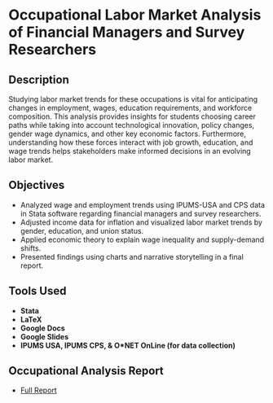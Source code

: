 # Occupational Labor Market Analysis of Financial Managers and Survey Researchers

<h2>Description</h2>
<p>Studying labor market trends for these occupations is vital for anticipating changes in employment, wages, education requirements, and workforce composition. This analysis provides insights for students choosing career paths while taking into account technological innovation, policy changes, gender wage dynamics, and other key economic factors. Furthermore, understanding how these forces interact with job growth, education, and wage trends helps stakeholders make informed decisions in an evolving labor market.<p/>

<h2>Objectives</h2>

- Analyzed wage and employment trends using IPUMS-USA and CPS data in Stata software regarding financial managers and survey researchers. 
- Adjusted income data for inflation and visualized labor market trends by gender, education, and union status. 
- Applied economic theory to explain wage inequality and supply-demand shifts. 
- Presented findings using charts and narrative storytelling in a final report. <br />


<h2>Tools Used</h2>

- <b>Stata </b>
- <b>LaTeX </b>
- <b>Google Docs</b> 
- <b>Google Slides</b>
- <b>IPUMS USA, IPUMS CPS, & O*NET OnLine (for data collection)</b>

<h2>Occupational Analysis Report</h2>

- [Full Report](https://github.com/UrbanNicolas/OccupationalLaborMarketAnalysis/blob/main/OccupationalAnalysisReport.pdf)


